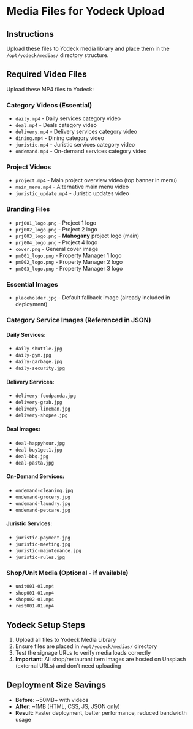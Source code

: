 # Media Files for Yodeck Upload

## Instructions
Upload these files to Yodeck media library and place them in the `/opt/yodeck/medias/` directory structure.

## Required Video Files
Upload these MP4 files to Yodeck:

### Category Videos (Essential)
- `daily.mp4` - Daily services category video
- `deal.mp4` - Deals category video
- `delivery.mp4` - Delivery services category video
- `dining.mp4` - Dining category video
- `juristic.mp4` - Juristic services category video
- `ondemand.mp4` - On-demand services category video

### Project Videos
- `project.mp4` - Main project overview video (top banner in menu)
- `main_menu.mp4` - Alternative main menu video
- `juristic_update.mp4` - Juristic updates video

### Branding Files
- `prj001_logo.png` - Project 1 logo
- `prj002_logo.png` - Project 2 logo
- `prj003_logo.png` - **Mahogany** project logo (main)
- `prj004_logo.png` - Project 4 logo
- `cover.png` - General cover image
- `pm001_logo.png` - Property Manager 1 logo
- `pm002_logo.png` - Property Manager 2 logo
- `pm003_logo.png` - Property Manager 3 logo

### Essential Images
- `placeholder.jpg` - Default fallback image (already included in deployment)

### Category Service Images (Referenced in JSON)
#### Daily Services:
- `daily-shuttle.jpg`
- `daily-gym.jpg`
- `daily-garbage.jpg`
- `daily-security.jpg`

#### Delivery Services:
- `delivery-foodpanda.jpg`
- `delivery-grab.jpg`
- `delivery-lineman.jpg`
- `delivery-shopee.jpg`

#### Deal Images:
- `deal-happyhour.jpg`
- `deal-buy1get1.jpg`
- `deal-bbq.jpg`
- `deal-pasta.jpg`

#### On-Demand Services:
- `ondemand-cleaning.jpg`
- `ondemand-grocery.jpg`
- `ondemand-laundry.jpg`
- `ondemand-petcare.jpg`

#### Juristic Services:
- `juristic-payment.jpg`
- `juristic-meeting.jpg`
- `juristic-maintenance.jpg`
- `juristic-rules.jpg`

### Shop/Unit Media (Optional - if available)
- `unit001-01.mp4`
- `shop001-01.mp4`
- `shop002-01.mp4`
- `rest001-01.mp4`

## Yodeck Setup Steps
1. Upload all files to Yodeck Media Library
2. Ensure files are placed in `/opt/yodeck/medias/` directory
3. Test the signage URLs to verify media loads correctly
4. **Important**: All shop/restaurant item images are hosted on Unsplash (external URLs) and don't need uploading

## Deployment Size Savings
- **Before**: ~50MB+ with videos
- **After**: ~1MB (HTML, CSS, JS, JSON only)
- **Result**: Faster deployment, better performance, reduced bandwidth usage